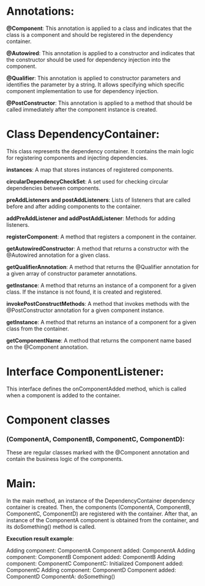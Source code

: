 # Annotations:

**@Component**: This annotation is applied to a class and indicates that the class is a component and should be registered in the dependency container.

**@Autowired**: This annotation is applied to a constructor and indicates that the constructor should be used for dependency injection into the component.

**@Qualifier**: This annotation is applied to constructor parameters and identifies the parameter by a string. It allows specifying which specific component implementation to use for dependency injection.

**@PostConstructor**: This annotation is applied to a method that should be called immediately after the component instance is created.

# Class DependencyContainer:
This class represents the dependency container. It contains the main logic for registering components and injecting dependencies.

**instances**: A map that stores instances of registered components.

**circularDependencyCheckSet**: A set used for checking circular dependencies between components.

**preAddListeners and postAddListeners**: Lists of listeners that are called before and after adding components to the container.

**addPreAddListener and addPostAddListener**: Methods for adding listeners.

**registerComponent**: A method that registers a component in the container.

**getAutowiredConstructor**: A method that returns a constructor with the @Autowired annotation for a given class.

**getQualifierAnnotation**: A method that returns the @Qualifier annotation for a given array of constructor parameter annotations.

**getInstance**: A method that returns an instance of a component for a given class. If the instance is not found, it is created and registered.

**invokePostConstructMethods**: A method that invokes methods with the @PostConstructor annotation for a given component instance.

**getInstance**: A method that returns an instance of a component for a given class from the container.

**getComponentName**: A method that returns the component name based on the @Component annotation.

# Interface ComponentListener: 
This interface defines the onComponentAdded method, which is called when a component is added to the container.

# Component classes 
### (ComponentA, ComponentB, ComponentC, ComponentD): 
These are regular classes marked with the @Component annotation and contain the business logic of the components.

# Main: 
In the main method, an instance of the DependencyContainer dependency container is created. Then, the components (ComponentA, ComponentB, ComponentC, ComponentD) are registered with the container. After that, an instance of the ComponentA component is obtained from the container, and its doSomething() method is called.

**Execution result example**:

Adding component: ComponentA
Component added: ComponentA
Adding component: ComponentB
Component added: ComponentB
Adding component: ComponentC
ComponentC: Initialized
Component added: ComponentC
Adding component: ComponentD
Component added: ComponentD
ComponentA: doSomething()
